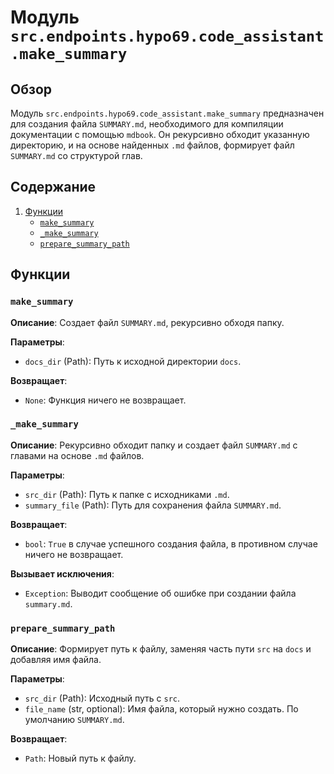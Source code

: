 # Модуль `src.endpoints.hypo69.code_assistant.make_summary`

## Обзор

Модуль `src.endpoints.hypo69.code_assistant.make_summary` предназначен для создания файла `SUMMARY.md`, необходимого для компиляции документации с помощью `mdbook`. Он рекурсивно обходит указанную директорию, и на основе найденных `.md` файлов, формирует файл `SUMMARY.md` со структурой глав.

## Содержание

1. [Функции](#Функции)
   - [`make_summary`](#make_summary)
   - [`_make_summary`](#_make_summary)
   - [`prepare_summary_path`](#prepare_summary_path)

## Функции

### `make_summary`

**Описание**: Создает файл `SUMMARY.md`, рекурсивно обходя папку.

**Параметры**:
- `docs_dir` (Path): Путь к исходной директории `docs`.

**Возвращает**:
- `None`: Функция ничего не возвращает.

### `_make_summary`

**Описание**: Рекурсивно обходит папку и создает файл `SUMMARY.md` с главами на основе `.md` файлов.

**Параметры**:
- `src_dir` (Path): Путь к папке с исходниками `.md`.
- `summary_file` (Path): Путь для сохранения файла `SUMMARY.md`.

**Возвращает**:
- `bool`: `True` в случае успешного создания файла, в противном случае ничего не возвращает.

**Вызывает исключения**:
- `Exception`: Выводит сообщение об ошибке при создании файла `summary.md`.

### `prepare_summary_path`

**Описание**: Формирует путь к файлу, заменяя часть пути `src` на `docs` и добавляя имя файла.

**Параметры**:
- `src_dir` (Path): Исходный путь с `src`.
- `file_name` (str, optional): Имя файла, который нужно создать. По умолчанию `SUMMARY.md`.

**Возвращает**:
- `Path`: Новый путь к файлу.